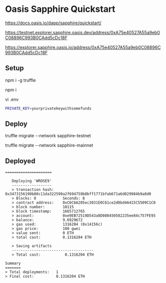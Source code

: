 # Oasis Sapphire Quickstart

https://docs.oasis.io/dapp/sapphire/quickstart/

https://testnet.explorer.sapphire.oasis.dev/address/0xA75e40527A55a9eb0C08896C993B0CAdd5cDc18F

https://explorer.sapphire.oasis.io/address/0xA75e40527A55a9eb0C08896C993B0CAdd5cDc18F

## Setup

npm i -g truffle

npm i

vi .env

```bash
PRIVATE_KEY=yourprivatekeywithsomefunds
```

## Deploy

truffle migrate --network sapphire-testnet

truffle migrate --network sapphire-mainnet

## Deployed

```
=====================

   Deploying 'WROSE9'
   ------------------
   > transaction hash:    0x3473156190b80c11da322590a2f694759b8bff1771bfab671a6d029984b9a0d0
   > Blocks: 0            Seconds: 8
   > contract address:    0xC6C6A205ec3031E0C61ce2d0bd4A415C5509C1C0
   > block number:        10115
   > block timestamp:     1665712765
   > account:             0xe9EB72519D543a0D080450582235ee84c757FE95
   > balance:             9.6929672
   > gas used:            1316204 (0x14156c)
   > gas price:           100 gwei
   > value sent:          0 ETH
   > total cost:          0.1316204 ETH

   > Saving artifacts
   -------------------------------------
   > Total cost:           0.1316204 ETH

Summary
=======
> Total deployments:   1
> Final cost:          0.1316204 ETH
```
